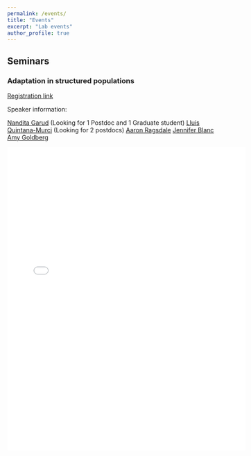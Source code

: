 ```yaml
---
permalink: /events/
title: "Events"
excerpt: "Lab events"
author_profile: true
---
```


## Seminars

### Adaptation in structured populations
[Registration link](https://mcgill.zoom.us/meeting/register/tZcqcuivrjguG9EP_IMKA9bD4Mwq5DB7eb9J)

Speaker information: 

[Nandita Garud](garud.eeb.ucla.edu) (Looking for 1 Postdoc and 1 Graduate student)
[Lluis Quintana-Murci](https://research.pasteur.fr/fr/team/human-evolutionary-genetics/) (Looking for 2 postdocs)
[Aaron Ragsdale](https://genetics.wisc.edu/staff/ragsdale-aaron/)
[Jennifer Blanc](https://hgen.uchicago.edu/program/students/jennifer-blanc)
[Amy Goldberg](https://www.goldberglab.org/)


<embed src="{{ site.baseurl }}/files/Adaptation_in_structured_populations.pdf" width="550" height="700" type='application/pdf'> 